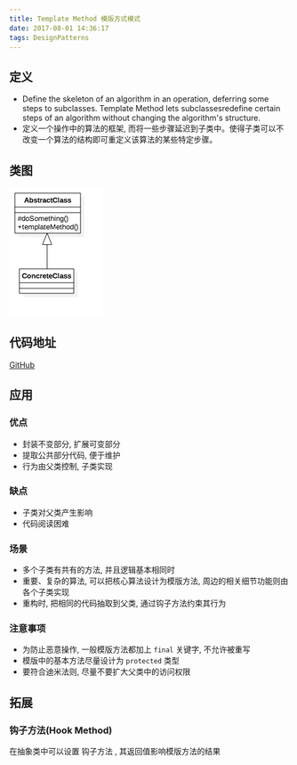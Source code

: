 ```yaml
---
title: Template Method 模版方式模式
date: 2017-08-01 14:36:17
tags: DesignPatterns
---
```


## 定义

- Define the skeleton of an algorithm in an operation, deferring some steps to subclasses. Template Method lets subclassesredefine certain steps of an algorithm without changing the algorithm's structure.
- 定义一个操作中的算法的框架, 而将一些步骤延迟到子类中。使得子类可以不改变一个算法的结构即可重定义该算法的某些特定步骤。

## 类图

![](https://github.com/JingweiWang/DesignPatterns/blob/master/src/io/github/jingweiwang/DesignPatterns/template/Template.png?raw=true)

## 代码地址

[GitHub](https://github.com/JingweiWang/DesignPatterns/tree/master/src/io/github/jingweiwang/DesignPatterns/template)

## 应用

### 优点

- 封装不变部分, 扩展可变部分
- 提取公共部分代码, 便于维护
- 行为由父类控制, 子类实现

### 缺点

- 子类对父类产生影响
- 代码阅读困难

### 场景

- 多个子类有共有的方法, 并且逻辑基本相同时
- 重要、复杂的算法, 可以把核心算法设计为模版方法, 周边的相关细节功能则由各个子类实现
- 重构时, 把相同的代码抽取到父类, 通过钩子方法约束其行为

### 注意事项

- 为防止恶意操作, 一般模版方法都加上 `final` 关键字, 不允许被重写
- 模版中的基本方法尽量设计为 `protected` 类型
- 要符合迪米法则, 尽量不要扩大父类中的访问权限

## 拓展

### 钩子方法(Hook Method)

在抽象类中可以设置 钩子方法 , 其返回值影响模版方法的结果